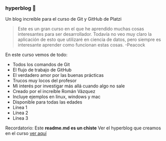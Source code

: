 ### hyperblog 💚
Un blog increible para el curso de Git y GitHub de Platzi
> Este es un gran curso en el que he aprendido muchas cosas interesantes para ser desarrollador. Todavía no veo muy claro la aplicación de esto que utilizaré en ciencia de datos, pero siempre es interesante aprender como funcionan estas cosas.
>-Peacock

En este curso vemos de todo:
* Todos los comandos de Git
* El flujo de trabajo de GitHub
* El verdadero amor por las buenas prácticas
* Trucos muy locos del profesor
* Mi interés por investigar más allá cuando algo no sale
* Creado por el increíble Román Vázquez
* Incluye ejemplos en linux, windows y mac
* Disponible para todas las edades
* Línea 1
* Línea 2
* Línea 3


Recordatorio: Este **readme.md es un chiste** Ver el hyperblog que creamos en el curso [ver aquí](https://github.com/Roman-VzB/hyperblog)